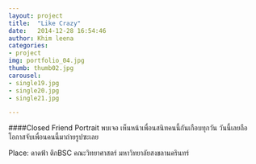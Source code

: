 ```yaml
---
layout: project
title:  "Like Crazy"
date:   2014-12-28 16:54:46
author: Khim leena
categories:
- project
img: portfolio_04.jpg
thumb: thumb02.jpg
carousel:
- single19.jpg
- single20.jpg
- single21.jpg

---
```

####Closed Friend Portrait
พบเจอ เห็นหน้าเพื่อนสนิทคนนี้กันเกือบทุกวัน วันนี้เลยถือโอกาสจับเพื่อนคนนี้มาถ่ายรูปซะเลย

Place: ดาดฟ้า ตึกBSC คณะวิทยาศาสตร์ มหาวิทยาลัยสงขลานครินทร์
